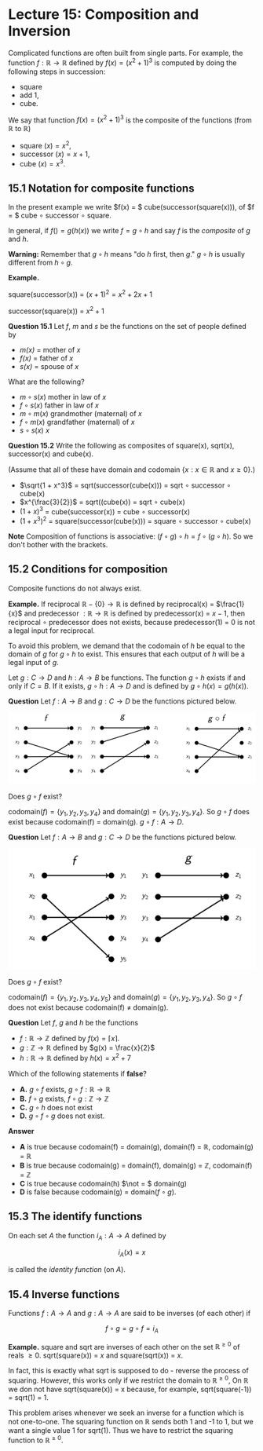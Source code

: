 # Lecture 15: Composition and Inversion

Complicated functions are often built from single parts. For example, the
function $f: \mathbb{R} \rightarrow \mathbb{R}$ defined by $f(x) = (x^2 + 1)^3$
is computed by doing the following steps in succession:

* square
* add 1,
* cube.

We say that function $f(x) = (x^2 + 1)^3$ is the composite of the functions
(from $\mathbb{R}$ to $\mathbb{R}$)

- square $(x) = x^2$,
- successor $(x) = x + 1$,
- cube $(x) = x^3$.

## 15.1 Notation for composite functions

In the present example we write $f(x) = $ cube(successor(square(x))), of $f = $
cube $\circ$ successor $\circ$ square.

In general, if $f() = g(h(x))$ we write $f = g \circ h$ and say $f$ is the
_composite_ of $g$ and $h$.

**Warning:** Remember that $g \circ h$ means "do $h$ first, then $g$." $g \circ
h$ is usually different from $h \circ g$.

**Example.**

square(successor(x)) = $(x+1)^2 = x^2 + 2x + 1$

successor(square(x)) = $x^2 + 1$

**Question 15.1** Let _f_, _m_ and _s_ be the functions on the set of people
defined by

- _m(x)_ = mother of _x_
- _f(x)_ = father of _x_
- _s(x)_ = spouse of _x_

What are the following?

- $m \circ s(x)$ mother in law of _x_
- $f \circ s(x)$ father in law of _x_
- $m \circ m(x)$ grandmother (maternal) of _x_
- $f \circ m(x)$ grandfather (maternal) of _x_
- $s \circ s(x)$ _x_

**Question 15.2** Write the following as composites of square(x), sqrt(x),
successor(x) and cube(x).

(Assume that all of these have domain and codomain $\{x: x \in \mathbb{R}$ and
$x \geq 0 \}$.)

- $\sqrt{1 + x^3}$ = sqrt(successor(cube(x))) = sqrt $\circ$ successor $\circ$
  cube(x)
- $x^{\frac{3}{2}}$ = sqrt((cube(x)) = sqrt $\circ$ cube(x)
- $(1+x)^3$ = cube(successor(x)) = cube $\circ$ successor(x)
- $(1+x^3)^2$ = square(successor(cube(x))) = square $\circ$ successor $\circ$
  cube(x)

**Note** Composition of functions is associative: $(f \circ g) \circ h = f \circ
(g \circ h)$. So we don't bother with the brackets.

## 15.2 Conditions for composition

Composite functions do not always exist.

**Example.** If reciprocal $\mathbb{R} - \{0\} \rightarrow \mathbb{R}$ is
defined by reciprocal(x) = $\frac{1}{x}$ and predecessor $: \mathbb{R}
\rightarrow \mathbb{R}$ is defined by predecessor(x) = $x-1$, then reciprocal
$\circ$ predecessor does not exists, because predecessor(1) = 0 is not a legal
input for reciprocal.

To avoid this problem, we demand that the codomain of $h$ be equal to the domain
of $g$ for $g \circ h$ to exist. This ensures that each output of $h$ will be a
legal input of $g$.

Let $g : C \rightarrow D$ and $h: A \rightarrow B$ be functions. The function $g
\circ h$ exists if and only if $C=B$. If it exists, $g \circ h : A \rightarrow
D$ and is defined by $g \circ h(x) = g(h(x))$.

**Question** Let $f: A \rightarrow B$ and $g: C \rightarrow D$ be the functions
pictured below.

![](images/L15-P10.png)

Does $g \circ f$ exist?

codomain$(f) = \{y_1, y_2, y_3,y_4\}$ and domain$(g) = \{y_1, y_2, y_3, y_4\}$.
So $g \circ f$ does exist because codomain(f) = domain(g). $g \circ f: A
\rightarrow D$.

**Question** Let $f: A \rightarrow B$ and $g: C \rightarrow D$ be the functions
pictured below.

![](images/L15-P11.png)

Does $g \circ f$ exist?

codomain$(f) = \{y_1, y_2, y_3,y_4, y_5\}$ and domain$(g) = \{y_1, y_2, y_3,
y_4\}$. So $g \circ f$ does not exist because codomain(f) $\not =$ domain(g).

**Question** Let _f_, _g_ and _h_ be the functions

- $f: \mathbb{R} \rightarrow \mathbb{Z}$ defined by $f(x) = \lceil x \rceil$.
- $g: \mathbb{Z} \rightarrow \mathbb{R}$ defined by $g(x) = \frac{x}{2}$
- $h: \mathbb{R} \rightarrow \mathbb{R}$ defined by $h(x) = x^2 + 7$

Which of the following statements if **false**?

- **A.** $g \circ f$ exists, $g \circ f: \mathbb{R} \rightarrow \mathbb{R}$
- **B.** $f \circ g$ exists, $f \circ g: \mathbb{Z} \rightarrow \mathbb{Z}$
- **C.** $g \circ h$ does not exist
- **D.** $g \circ f \circ g$ does not exist.

**Answer**

- **A** is true because codomain(f) = domain(g), domain(f) = $\mathbb{R}$,
  codomain(g) = $\mathbb{R}$
- **B** is true because codomain(g) = domain(f), domain(g) = $\mathbb{Z}$,
  codomain(f) = $\mathbb{Z}$
- **C** is true because codomain(h) $\not = $ domain(g)
- **D** is false because codomain(g) = domain$(f \circ g)$.

## 15.3 The identify functions

On each set $A$ the function $i_A : A \rightarrow A$ defined by

$$i_A(x) = x$$

is called the _identity function_ (on $A$).

## 15.4 Inverse functions

Functions $f: A \rightarrow A$ and $g: A \rightarrow A$ are said to be inverses
(of each other) if

$$f \circ g = g \circ f = i_A$$

**Example.** square and sqrt are inverses of each other on the set
$\mathbb{R}^{\geq 0}$ of reals $\geq 0$.
sqrt(square(x)) = $x$ and square(sqrt(x)) = $x$.

In fact, this is exactly what sqrt is supposed to do - reverse the process of
squaring. However, this works only if we restrict the domain to
$\mathbb{R}^{\geq 0}$, On $\mathbb{R}$ we don not have sqrt(square(x)) = x
because, for example,
sqrt(square(-1)) = sqrt(1) = 1.

This problem arises whenever we seek an inverse for a function which is not
one-to-one. The squaring function on $\mathbb{R}$ sends both 1 and -1 to 1, but
we want a single value 1 for sqrt(1). Thus we have to restrict the squaring
function to $\mathbb{R}^{\geq 0}$.
